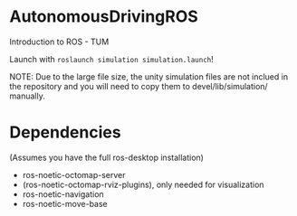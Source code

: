 # AutonomousDrivingROS
Introduction to ROS  - TUM

Launch with ```roslaunch simulation simulation.launch```!

NOTE: Due to the large file size, the unity simulation files are not inclued in the repository and you will need to copy them to devel/lib/simulation/ manually.

# Dependencies
(Assumes you have the full ros-desktop installation)
* ros-noetic-octomap-server
* (ros-noetic-octomap-rviz-plugins), only needed for visualization
* ros-noetic-navigation
* ros-noetic-move-base
